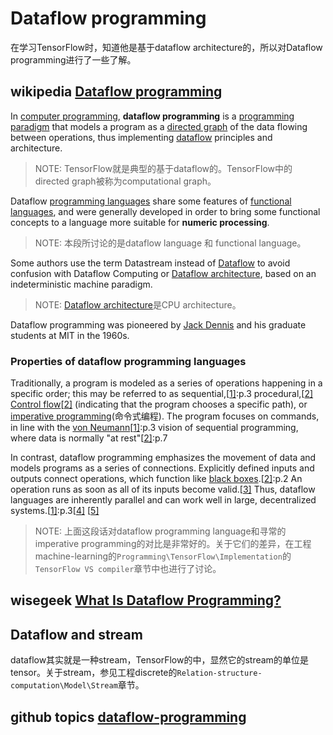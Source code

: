 # Dataflow programming

在学习TensorFlow时，知道他是基于dataflow architecture的，所以对Dataflow programming进行了一些了解。

## wikipedia [Dataflow programming](http://en.wikipedia.org/wiki/Dataflow_programming)

In [computer programming](https://infogalactic.com/info/Computer_programming), **dataflow programming** is a [programming paradigm](https://infogalactic.com/info/Programming_paradigm) that models a program as a [directed graph](https://infogalactic.com/info/Directed_graph) of the data flowing between operations, thus implementing [dataflow](https://infogalactic.com/info/Dataflow) principles and architecture. 

> NOTE: TensorFlow就是典型的基于dataflow的。TensorFlow中的directed graph被称为computational graph。

Dataflow [programming languages](https://infogalactic.com/info/Programming_language) share some features of [functional languages](https://infogalactic.com/info/Functional_language), and were generally developed in order to bring some functional concepts to a language more suitable for **numeric processing**.

> NOTE: 本段所讨论的是dataflow language 和 functional language。

Some authors use the term Datastream instead of [Dataflow](https://infogalactic.com/info/Dataflow) to avoid confusion with Dataflow Computing or [Dataflow architecture](https://infogalactic.com/info/Dataflow_architecture), based on an indeterministic machine paradigm. 

> NOTE: [Dataflow architecture](https://infogalactic.com/info/Dataflow_architecture)是CPU architecture。

Dataflow programming was pioneered by [Jack Dennis](https://infogalactic.com/info/Jack_Dennis) and his graduate students at MIT in the 1960s.

### Properties of dataflow programming languages

Traditionally, a program is modeled as a series of operations happening in a specific order; this may be referred to as sequential,[[1\]](https://infogalactic.com/info/Dataflow_programming#cite_note-advances-1):p.3 procedural,[[2\]](https://infogalactic.com/info/Dataflow_programming#cite_note-lucid-2) [Control flow](https://infogalactic.com/info/Control_flow)[[2\]](https://infogalactic.com/info/Dataflow_programming#cite_note-lucid-2) (indicating that the program chooses a specific path), or [imperative programming](https://infogalactic.com/info/Imperative_programming)(命令式编程). The program focuses on commands, in line with the [von Neumann](https://infogalactic.com/info/John_von_Neumann)[[1\]](https://infogalactic.com/info/Dataflow_programming#cite_note-advances-1):p.3 vision of sequential programming, where data is normally "at rest"[[2\]](https://infogalactic.com/info/Dataflow_programming#cite_note-lucid-2):p.7

In contrast, dataflow programming emphasizes the movement of data and models programs as a series of connections. Explicitly defined inputs and outputs connect operations, which function like [black boxes](https://infogalactic.com/info/Black_box).[[2\]](https://infogalactic.com/info/Dataflow_programming#cite_note-lucid-2):p.2 An operation runs as soon as all of its inputs become valid.[[3\]](https://infogalactic.com/info/Dataflow_programming#cite_note-labview-3) Thus, dataflow languages are inherently parallel and can work well in large, decentralized systems.[[1\]](https://infogalactic.com/info/Dataflow_programming#cite_note-advances-1):p.3[[4\]](https://infogalactic.com/info/Dataflow_programming#cite_note-4) [[5\]](https://infogalactic.com/info/Dataflow_programming#cite_note-5)

> NOTE: 上面这段话对dataflow programming language和寻常的imperative programming的对比是非常好的。关于它们的差异，在工程machine-learning的`Programming\TensorFlow\Implementation`的`TensorFlow VS compiler`章节中也进行了讨论。



## wisegeek [What Is Dataflow Programming?](https://www.wisegeek.com/what-is-dataflow-programming.htm)





## Dataflow and stream

dataflow其实就是一种stream，TensorFlow的中，显然它的stream的单位是tensor。关于stream，参见工程discrete的`Relation-structure-computation\Model\Stream`章节。

## github topics [dataflow-programming](https://github.com/topics/dataflow-programming)

